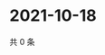 # 2021-10-18

共 0 条

<!-- BEGIN WEIBO -->
<!-- 最后更新时间 Mon Oct 18 2021 08:51:44 GMT+0800 (China Standard Time) -->

<!-- END WEIBO -->
